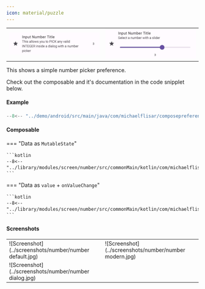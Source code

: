 ```yaml
---
icon: material/puzzle
---
```


|                                                    |                                                    |
|----------------------------------------------------|----------------------------------------------------|
| ![Screenshot](../screenshots/previews/number1.jpg) | ![Screenshot](../screenshots/previews/number2.jpg) |

This shows a simple number picker preference.

Check out the composable and it's documentation in the code snipplet below.

#### Example

```kotlin
--8<-- "../demo/android/src/main/java/com/michaelflisar/composepreferences/demo/demos/PrefScreenDemo.kt:demo-number"
```

#### Composable

=== "Data as `MutableState`"

    ```kotlin
    --8<-- "../library/modules/screen/number/src/commonMain/kotlin/com/michaelflisar/composepreferences/screen/number/PreferenceNumber.kt:constructor"
    ```

=== "Data as `value` + `onValueChange`"

    ```kotlin
    --8<-- "../library/modules/screen/number/src/commonMain/kotlin/com/michaelflisar/composepreferences/screen/number/PreferenceNumber.kt:constructor2"
    ```

#### Screenshots

|                                                         |                                                        |
|---------------------------------------------------------|--------------------------------------------------------|
| ![Screenshot](../screenshots/number/number default.jpg) | ![Screenshot](../screenshots/number/number modern.jpg) |
| ![Screenshot](../screenshots/number/number dialog.jpg)  |  |